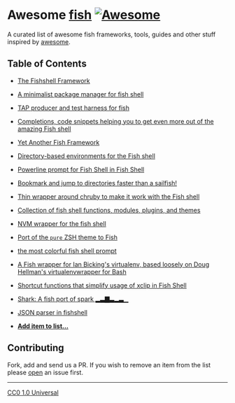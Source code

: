 # Awesome [**fish**][fish-shell] [![Awesome](https://cdn.rawgit.com/sindresorhus/awesome/d7305f38d29fed78fa85652e3a63e154dd8e8829/media/badge.svg)](https://github.com/sindresorhus/awesome)

A curated list of awesome fish frameworks, tools, guides and other stuff inspired by [awesome](https://github.com/sindresorhus/awesome).


## Table of Contents

* [The Fishshell Framework](https://github.com/oh-my-fish/oh-my-fish)
* [A minimalist package manager for fish shell](https://github.com/tuvistavie/fundle)

* [TAP producer and test harness for fish](https://github.com/fisherman/fishtape)
* [Completions, code snippets helping you to get even more out of the amazing Fish shell](https://github.com/zmalltalker/fish-nuggets)
* [Yet Another Fish Framework](https://github.com/wa/wahoo)
* [Directory-based environments for the Fish shell](https://github.com/idan/autoenvfish)
* [Powerline prompt for Fish Shell in Fish Shell](https://github.com/0rax/fishline)
* [Bookmark and jump to directories faster than a sailfish!](https://github.com/techwizrd/fishmarks)
* [Thin wrapper around chruby to make it work with the Fish shell](https://github.com/JeanMertz/chruby-fish)
* [Collection of fish shell functions, modules, plugins, and themes](https://github.com/justinmayer/tackle)
* [NVM wrapper for the fish shell](https://github.com/passcod/nvm-fish-wrapper)
* [Port of the `pure` ZSH theme to Fish](https://github.com/rafaelrinaldi/pure)
* [the most colorful fish shell prompt](https://github.com/er0/lolfish)
* [A Fish wrapper for Ian Bicking's virtualenv, based loosely on Doug Hellman's virtualenvwrapper for Bash](https://github.com/adambrenecki/virtualfish)
* [Shortcut functions that simplify usage of xclip in Fish Shell](https://github.com/szpak/fish-xclip-enhancer)
* [Shark: A fish port of spark ▂▃▇▃▂▃▁](https://github.com/bucaran/shark)
* [JSON parser in fishshell](https://github.com/bucaran/jon)
* [**Add item to list...**](https://github.com/bucaran/awesome-fish/fork)

## Contributing

Fork, add and send us a PR. If you wish to remove an item from the list please [open][issues] an issue first.

<hr>

<span>[CC0 1.0 Universal](LICENSE) </span>

[fish-shell]: https://fishshell.com
[issues]: https://github.com/bucaran/awesome-fish/issues
